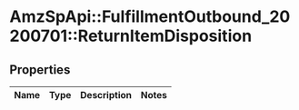 # AmzSpApi::FulfillmentOutbound_20200701::ReturnItemDisposition

## Properties
Name | Type | Description | Notes
------------ | ------------- | ------------- | -------------

